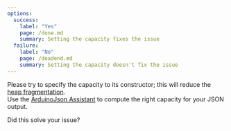 ```yaml
---
options:
  success:
    label: "Yes"
    page: /done.md
    summary: Setting the capacity fixes the issue
  failure:
    label: "No"
    page: /deadend.md
    summary: Setting the capacity doesn't fix the issue
---
```


Please try to specify the capacity to its constructor; this will reduce the [heap fragmentation](https://cpp4arduino.com/2018/11/06/what-is-heap-fragmentation.html).  
Use the [ArduinoJson Assistant](/v5/assistant/) to compute the right capacity for your JSON output.

Did this solve your issue?
